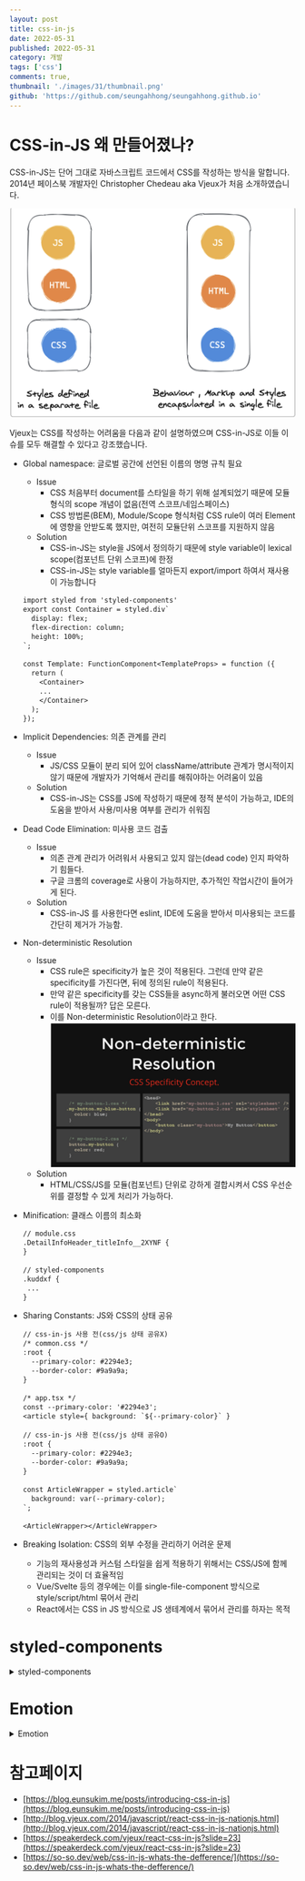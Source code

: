 ```yaml
---
layout: post
title: css-in-js
date: 2022-05-31
published: 2022-05-31
category: 개발
tags: ['css']
comments: true,
thumbnail: './images/31/thumbnail.png'
github: 'https://github.com/seungahhong/seungahhong.github.io'
---
```


# CSS-in-JS 왜 만들어졌나?

CSS-in-JS는 단어 그대로 자바스크립트 코드에서 CSS를 작성하는 방식을 말합니다. 2014년 페이스북 개발자인 Christopher Chedeau aka Vjeux가 처음 소개하였습니다.

![Untitled](./images/31/Untitled.png)

Vjeux는 CSS를 작성하는 어려움을 다음과 같이 설명하였으며 CSS-in-JS로 이들 이슈를 모두 해결할 수 있다고 강조했습니다.

- Global namespace: 글로벌 공간에 선언된 이름의 명명 규칙 필요

  - Issue
    - CSS 처음부터 document를 스타일을 하기 위해 설계되었기 때문에 모듈형식의 scope 개념이 없음(전역 스코프/네임스페이스)
    - CSS 방법론(BEM), Module/Scope 형식처럼 CSS rule이 여러 Element에 영향을 안받도록 했지만, 여전히 모듈단위 스코프를 지원하지 않음
  - Solution
    - CSS-in-JS는 style을 JS에서 정의하기 때문에 style variable이 lexical scope(컴포넌트 단위 스코프)에 한정
    - CSS-in-JS는 style variable를 얼마든지 export/import 하여서 재사용이 가능합니다

  ```tsx
  import styled from 'styled-components'
  export const Container = styled.div`
    display: flex;
    flex-direction: column;
    height: 100%;
  `;

  const Template: FunctionComponent<TemplateProps> = function ({
    return (
      <Container>
      ...
      </Container>
    );
  });
  ```

- Implicit Dependencies: 의존 관계를 관리
  - Issue
    - JS/CSS 모듈이 분리 되어 있어 className/attribute 관계가 명시적이지 않기 때문에 개발자가 기억해서 관리를 해줘야하는 어려움이 있음
  - Solution
    - CSS-in-JS는 CSS를 JS에 작성하기 때문에 정적 분석이 가능하고, IDE의 도움을 받아서 사용/미사용 여부를 관리가 쉬워짐
- Dead Code Elimination: 미사용 코드 검출
  - Issue
    - 의존 관계 관리가 어려워서 사용되고 있지 않는(dead code) 인지 파악하기 힘들다.
    - 구글 크롬의 coverage로 사용이 가능하지만, 추가적인 작업시간이 들어가게 된다.
  - Solution
    - CSS-in-JS 를 사용한다면 eslint, IDE에 도움을 받아서 미사용되는 코드를 간단히 제거가 가능함.
- Non-deterministic Resolution
  - Issue
    - CSS rule은 specificity가 높은 것이 적용된다. 그런데 만약 같은 specificity를 가진다면, 뒤에 정의된 rule이 적용된다.
    - 만약 같은 specificity를 갖는 CSS들을 async하게 불러오면 어떤 CSS rule이 적용될까? 답은 모른다.
    - 이를 Non-deterministic Resolution이라고 한다.
      ![Untitled](./images/31/Untitled1.png)
  - Solution
    - HTML/CSS/JS를 모듈(컴포넌트) 단위로 강하게 결합시켜서 CSS 우선순위를 결정할 수 있게 처리가 가능하다.
- Minification: 클래스 이름의 최소화

  ```tsx
  // module.css
  .DetailInfoHeader_titleInfo__2XYNF {
  }

  // styled-components
  .kuddxf {
   ...
  }
  ```

- Sharing Constants: JS와 CSS의 상태 공유

  ```tsx
  // css-in-js 사용 전(css/js 상태 공유X)
  /* common.css */
  :root {
    --primary-color: #2294e3;
    --border-color: #9a9a9a;
  }

  /* app.tsx */
  const --primary-color: '#2294e3';
  <article style={ background: `${--primary-color}` }

  // css-in-js 사용 전(css/js 상태 공유O)
  :root {
    --primary-color: #2294e3;
    --border-color: #9a9a9a;
  }

  const ArticleWrapper = styled.article`
    background: var(--primary-color);
  `;

  <ArticleWrapper></ArticleWrapper>

  ```

- Breaking Isolation: CSS의 외부 수정을 관리하기 어려운 문제
  - 기능의 재사용성과 커스텀 스타일을 쉽게 적용하기 위해서는 CSS/JS에 함께 관리되는 것이 더 효율적임
  - Vue/Svelte 등의 경우에는 이를 single-file-component 방식으로 style/script/html 묶어서 관리
  - React에서는 CSS in JS 방식으로 JS 생테계에서 묶어서 관리를 하자는 목적

# styled-components

<details>
  <summary>styled-components</summary>

**설치**

```bash
$ npm install styled-components
# or
$ yarn add styled-components
```

기본사용법( sass 문법 지원 )

```jsx
import React from 'react';
import styled from 'styled-components';

const Circle = styled.div`
  width: 5rem;
  height: 5rem;
  background: black;
  border-radius: 50%;

  > a {
    color: #bfcbd9;
    text-decoration: none;
  }

  &:hover {
    opacity: 0.1;
  }
`;

export const AutoLayoutStyle = css`
  width: 100%;
  height: 100%;
`;

function App() {
  return <Circle />;
}

export default App;
```

Sass - lighten() 또는 darken() : polished

```
yarn add polished

import React from 'react';
import styled from 'styled-components';
import { darken, lighten } from 'polished';

const StyledButton = styled.button`
  background: darken($w9-color-primary, 20%); - scss

  /* 색상 */
  background: #228be6;
  &:hover {
    background: ${lighten(0.1, '#228be6')}; - polished
  }
  &:active {
    background: ${darken(0.1, '#228be6')}; - polished
  }

`;

function Button({ children, ...rest }) {
  return <StyledButton {...rest}>{children}</StyledButton>;
}

export default Button;
```

전역스타일을 적용할 경우 ThemeProvider

스타일링을 시작하기 앞서, 자주 사용하게 될 색상 코드, 사이즈, 폰트, 미디어 쿼리 등의 정보를 변수로 생성해 사용하면 일관적인 스타일 관리가 가능합니다

```jsx
import React from 'react';
import styled, { ThemeProvider } from 'styled-components';
import Button from './components/Button';

const AppBlock = styled.div`
  width: 512px;
  margin: 0 auto;
  margin-top: 4rem;
  border: 1px solid black;
  padding: 1rem;
`;

function App() {
  return (
    <ThemeProvider
      theme={
        palette: {
          blue: '#228be6',
          gray: '#495057',
          pink: '#f06595',
        },
      }
    >
      <AppBlock>
        <Button color="gray">BUTTON</Button>
        <Button color="gray">BUTTON</Button>
        <Button color="pink">BUTTON</Button>
      </AppBlock>
    </ThemeProvider>
  );
}

export default App;
```

컴포넌트 상속

```jsx
export const TileDiv = styled.div`
  display: flex;
  flex: 1;
  margin: 0 auto;
  max-width: 1550px;
`;

import { TileDiv } from './styles/CommonStyle';

const ContactDiv = styled(TileDiv)`
  flex-direction: column;
  padding: 5px;
  box-sizing: border-box;
`;
```

css 삽입

```jsx
export const AutoLayoutStyle = css`
  width: 100%;
  height: 100%;
`;

export const DirectSizeStyle = ({ width, height }) => css`
  width: ${width};
  min-width: ${width};
  height: ${height};
  min-height: ${height};
`;

import { AutoLayoutStyle } from './styles/CommonStyle';
const IntroduceDiv = styled.div`
  ${AutoLayoutStyle};
  ${DirectSizeStyle({ width: '200px', height: '200px' })};
`;

const CompItemContentTitleDiv = styled.div`
  display: flex;
  color: #008073;
  font-size: 20px;
  font-weight: 600;

  ${css`
    > span {
      cursor: pointer;
      height: 12px;
      padding-bottom: 10px;
      &:hover {
        border-bottom: 2px solid #008073;
      }
    }
  `}
`;
```

데이터 삽입(특히, 이미지)

```jsx
import HomeImg from '../../imgs/bg-home.jpg';
const HomeBody = styled.div`
  background: url(${HomeImg}) no-repeat center center;
`;
```

props 전달 및 분기처리

```jsx
const SideBarDiv = styled.div`
  ${AutoLayoutStyle};
  max-width: ${props => (props.isSidebarOpen ? '170px' : '0px')};
  max-width: ${props => (props.isSidebarOpen ? '170px' : '0px')};
`;

function SideBar({ isSidebarOpen }) {
  return <SideBarDiv isSidebarOpen={isSidebarOpen} />;
}
```

attribute 처리

```jsx
import circle from '../../../imgs/circle.svg';
export const ListItemCircleImg = styled.img.attrs({
  src: circle,
  alt: '',
})`
  margin-right: 5px;
`;

const PasswordInput = styled.input.attrs(props => ({
  // Every <PasswordInput /> should be type="password"
  type: 'password',
}))``;
```

전역스타일 처리(createGlobalStyle)

```jsx
import React from "react";
    import styled, { createGlobalStyle } from "styled-components";

    const GlobalStyle = createGlobalStyle`
			*, *::before, *::after {
			    box-sizing: border-box;
			  }
      body {
        margin: 50px;
        padding: 50px;
        background-color: black;
      }
    `;
    ...
    const App = () => {
      return (
        <Container>
          <GlobalStyle />
          <Button>버튼1</Button>
          <Button color="red">버튼2</Button>
        </Container>
      );
    };

import theme from '/src/styles/theme'

return (
    <ThemeProvider theme={theme}>
      <GlobalStyle />
      <Header switchTheme={switchTheme} />
      <Container currentThemeText={currentThemeText} />
    </ThemeProvider>
  );

const GlobalStyle = createGlobalStyle`
    ${reset};
    ${customReset};

    html {
      font-size: 62.5%; //1rem = 10px;
    }

    ${({ theme }) => {
      return css`
        body {
          font-family: ${theme.fonts.family.base};
          font-weight: ${theme.fonts.weight.normal};
          font-size: ${theme.fonts.size.base};
        }
      `;
    }}
`;
```

animations

```jsx
// Create the keyframes
const rotate = keyframes`
  from {
    transform: rotate(0deg);
  }

  to {
    transform: rotate(360deg);
  }
`;

// Here we create a component that will rotate everything we pass in over two seconds
const Rotate = styled.div`
  display: inline-block;
  animation: ${rotate} 2s linear infinite;
  padding: 2rem 1rem;
  font-size: 1.2rem;
`;

render(<Rotate>&lt; 💅🏾 &gt;</Rotate>);
```

SCSS import 가능

```jsx
import { createGlobalStyle, css } from 'styled-components';
import reset from 'styled-reset';
import customReset from './customReset.scss'; // waffle에 scss 도입가능한지 확인??

const GlobalStyle = createGlobalStyle`
    ${reset};
    ${customReset};

    html {
      font-size: 62.5%; //1rem = 10px;
    }

    ${({ theme }) => {
      return css`
        body {
          font-family: ${theme.fonts.family.base};
          font-weight: ${theme.fonts.weight.normal};
          font-size: ${theme.fonts.size.base};
        }
      `;
    }}
`;

export default GlobalStyle;
```

</details>

# Emotion

<details>
  <summary>Emotion</summary>

![Untitled](./images/31/Untitled2.png)

- styled-components 와 비슷한 CSS-in-JS 라이브러리
- material-ui(v5) - emotion 적용
  - [https://hoontae24.github.io/19](https://hoontae24.github.io/19)
- [https://www.howdy-mj.me/css/emotion.js-intro/](https://www.howdy-mj.me/css/emotion.js-intro/)
- [https://emotion.sh/docs/introduction](https://emotion.sh/docs/introduction)
- [https://hoontae24.github.io/19](https://hoontae24.github.io/19)

</details>

# **참고페이지**

- [https://blog.eunsukim.me/posts/introducing-css-in-js](https://blog.eunsukim.me/posts/introducing-css-in-js)
- [http://blog.vjeux.com/2014/javascript/react-css-in-js-nationjs.html](http://blog.vjeux.com/2014/javascript/react-css-in-js-nationjs.html)
- [https://speakerdeck.com/vjeux/react-css-in-js?slide=23](https://speakerdeck.com/vjeux/react-css-in-js?slide=23)
- [https://so-so.dev/web/css-in-js-whats-the-defference/](https://so-so.dev/web/css-in-js-whats-the-defference/)
